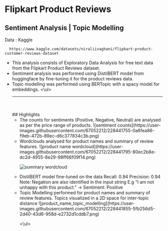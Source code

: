 # Flipkart Product Reviews

## Sentiment Analysis | Topic Modelling

Data : Kaggle

      https://www.kaggle.com/datasets/niraliivaghani/flipkart-product-customer-reviews-dataset
      
      
<ul>
<li>This analysis consists of Exploratory Data Analysis for free text data from the Flipkart Product Reviews dataset. 
<li>Sentiment analysis was performed using DistilBERT model from huggingface by fine-tuning it for the product reviews data. 
<li>Topic modelling was performed using BERTopic with a spacy model for embeddings. 
<\ul>


------------------------------------------------------------------------------
<br>
<br>
## Highlights

<ul>
<li> The counts for sentiments (Positive, Negative, Neutral) are analysed as per the price range of products. 
![sentiment counts](https://user-images.githubusercontent.com/67052212/228441755-0a6fea86-f9eb-472b-89ec-d6c377834c3b.png)

      
<li> Wordclouds analysed for product names and summary of review features.
![product name wordcloud](https://user-images.githubusercontent.com/67052212/228441795-80ec2b8e-dc2d-4955-8e29-98ff66f09f14.png)
      
![summary wordcloud](https://user-images.githubusercontent.com/67052212/228441823-a37aa076-df8b-46e3-95a8-acea3683facb.png)
      
      
<li> DistilBERT model fine-tuned on the data
     Recall: 0.94 Precision: 0.94
     Note: Negation are also identified in the input string
     E.g "I am not unhappy with this product." -> Sentiment: Positive 
     
<li> Topic Modelling performed for product names and summary of review features. Topics visualized in a 2D space for inter-topic distance
![product_name_topic_modelling](https://user-images.githubusercontent.com/67052212/228441855-5fb256d5-2d40-43d6-958d-e2732d1cddb7.png)
      
<\ul>

